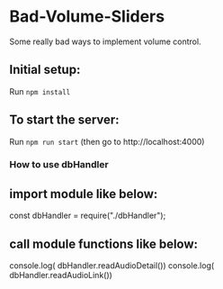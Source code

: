 
# Bad-Volume-Sliders
Some really bad ways to implement volume control.

## Initial setup:
Run `npm install`

## To start the server:
Run `npm run start` (then go to http://localhost:4000)



### How to use dbHandler
## import module like below:
const dbHandler = require("./dbHandler");

## call module functions like below:
console.log( dbHandler.readAudioDetail())
console.log( dbHandler.readAudioLink())